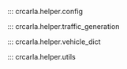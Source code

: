
::: crcarla.helper.config

::: crcarla.helper.traffic_generation

::: crcarla.helper.vehicle_dict

::: crcarla.helper.utils
